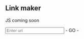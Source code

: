 ## Link maker

JS coming soon

<input id="url" placeholder="Enter url" />
<a id="link"> - GO - </a>

<script type="text/javascript">

var input = document.getElementById('url')
var link = document.getElementById('link')
input.onchange = () => link.href = input.value

</script>
